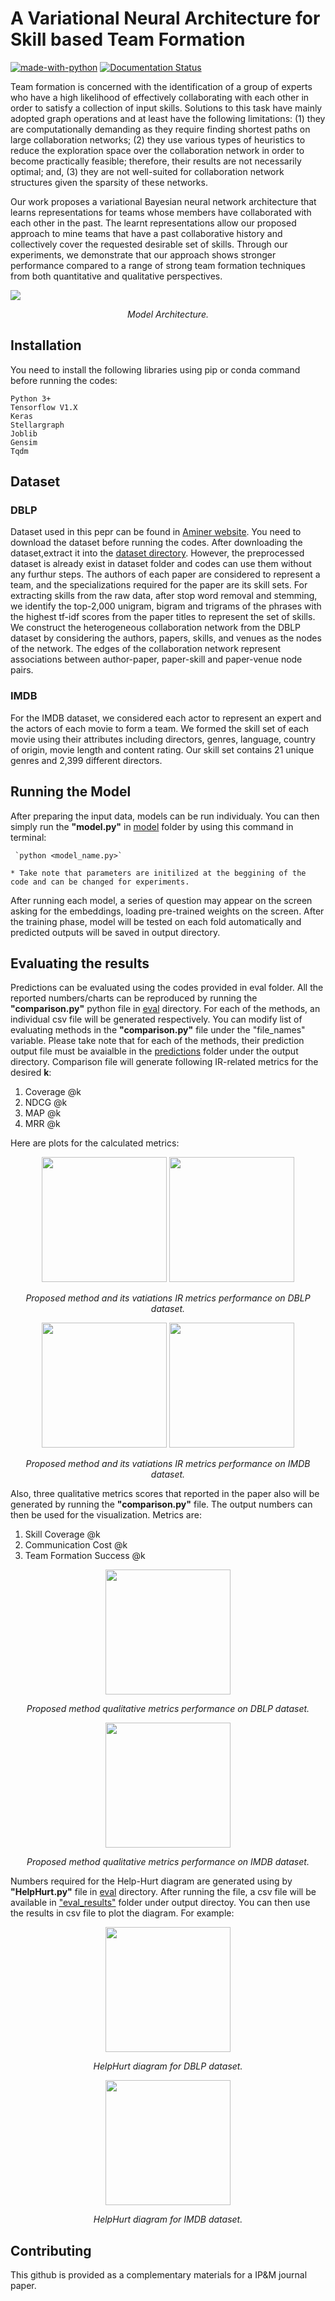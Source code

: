 # A Variational Neural Architecture for Skill based Team Formation

[![made-with-python](https://img.shields.io/badge/Made%20with-Python-1f425f.svg)](https://www.python.org/) [![Documentation Status](https://readthedocs.org/projects/ansicolortags/badge/?version=latest)](http://ansicolortags.readthedocs.io/?badge=latest)

Team formation is concerned with the identification of a group of experts who have a high likelihood of effectively collaborating with each other in order to satisfy a collection of input skills. Solutions to this task have mainly adopted graph operations and at least have the following limitations: (1) they are computationally demanding as they require finding shortest paths on large collaboration networks; (2) they use various types of heuristics to reduce the exploration space over the collaboration network in order to become practically feasible; therefore, their results are not necessarily optimal; and, (3) they are not well-suited for collaboration network structures given the sparsity of these networks.

Our work proposes a variational Bayesian neural network architecture that learns representations for teams whose members have collaborated with each other in the past. The learnt representations allow our proposed approach to mine teams that have a past collaborative history and collectively cover the requested desirable set of skills. Through our experiments, we demonstrate that our approach shows stronger performance compared to a range of strong team formation techniques from both quantitative and qualitative perspectives.

![](images/model.png)
<p align="center"><em>Model Architecture.</em></p>

## Installation

You need to install the following libraries using pip or conda command before running the codes:

```
Python 3+
Tensorflow V1.X
Keras
Stellargraph 
Joblib
Gensim
Tqdm
```

## Dataset

### DBLP
Dataset used in this pepr can be found in [Aminer website](https://lfs.aminer.cn/lab-datasets/citation/dblp.v8.tgz). You need to download the dataset before running the codes. After downloading the dataset,extract it into the [dataset directory](/dataset). However, the preprocessed dataset is already exist in dataset folder and codes can use them without any furthur steps. The authors of each paper are considered to represent a team, and the specializations required for the paper are its skill sets. For extracting skills from the raw data, after stop word removal and stemming, we identify the top-2,000 unigram, bigram and trigrams of the phrases with the highest tf-idf scores from the paper titles to represent the set of skills. We construct the heterogeneous collaboration network from the DBLP dataset by considering the authors, papers, skills, and venues as the nodes of the network. The edges of the collaboration network represent associations between author-paper, paper-skill and paper-venue node pairs.

### IMDB
For the IMDB dataset, we considered each actor to represent an expert and the actors of each movie to form a team. We formed the skill set of each movie using their attributes including directors, genres, language, country of origin, movie length and content rating. Our skill set contains 21 unique genres and 2,399 different directors.

## Running the Model

After preparing the input data, models can be run individualy. You can then simply run the **"model.py"** in [model](/model) folder by using this command in terminal:
	
     `python <model_name.py>`

	* Take note that parameters are initilized at the beggining of the code and can be changed for experiments.
  
After running each model, a series of question may appear on the screen asking for the embeddings, loading pre-trained weights on the screen. After the training phase, model will be tested on each fold automatically and predicted outputs will be saved in output directory.


## Evaluating the results

Predictions can be evaluated using the codes provided in eval folder. All the reported numbers/charts can be reproduced by running the **"comparison.py"** python file in [eval](/eval) directory.
For each of the methods, an individual csv file will be generated respectively. You can modify list of evaluating methods in the **"comparison.py"** file under the "file_names" variable. Please take note that for each of the methods, their prediction output file must be avaialble in the [predictions](/output/predictions) folder under the output directory. Comparison file will generate following IR-related metrics for the desired **k**:

1. Coverage @k
2. NDCG @k
3. MAP @k
4. MRR @k

Here are plots for the calculated metrics:

<p align="center"><img src="images/baselines_dblp.png" height="200px"> <img src="images/variants_dblp.png" height="200px"></p>
<p align="center"><em>Proposed method and its vatiations IR metrics performance on DBLP dataset.</em></p>
<p align="center"><img src="images/baselines_imdb.png" height="200px"> <img src="images/variants_imdb.png" height="200px"></p>
<p align="center"><em>Proposed method and its vatiations IR metrics performance on IMDB dataset.</em></p>

Also, three qualitative metrics scores that reported in the paper also will be generated by running the **"comparison.py"** file. The output numbers can then be used for the visualization. Metrics are:

1. Skill Coverage @k
2. Communication Cost @k
3. Team Formation Success @k

<p align="center"><img src="images/qualitative_dblp.png" height="200px"></p>
<p align="center"><em>Proposed method qualitative metrics performance on DBLP dataset.</em></p>
<p align="center"><img src="images/qualitative_imdb.png" height="200px"></p>
<p align="center"><em>Proposed method qualitative metrics performance on IMDB dataset.</em></p>

Numbers required for the Help-Hurt diagram are generated using by **"HelpHurt.py"** file in [eval](/eval) directory. After running the file, a csv file will be available in ["eval_results"](/output/eval_results) folder under output directoy.
You can then use the results in csv file to plot the diagram. For example:

<p align="center"><img src="images/helpHurt_dblp.png" height="200px"></p>
<p align="center"><em>HelpHurt diagram for DBLP dataset.</em></p>
<p align="center"><img src="images/helpHurt_imdb.png" height="200px"></p>
<p align="center"><em>HelpHurt diagram for IMDB dataset.</em></p>


## Contributing
This github is provided as a complementary materials for a IP&M journal paper.

